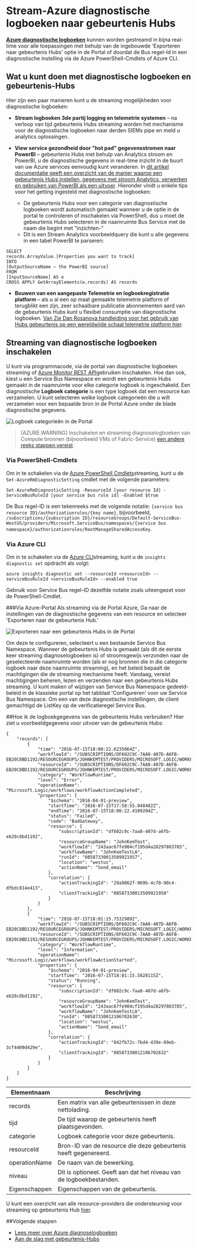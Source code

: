 <properties
    pageTitle="Azure diagnostische logboeken naar gebeurtenis Hubs streamen | Microsoft Azure"
    description="Informatie over het streamen van Azure diagnostische logboeken naar gebeurtenis Hubs."
    authors="johnkemnetz"
    manager="rboucher"
    editor=""
    services="monitoring-and-diagnostics"
    documentationCenter="monitoring-and-diagnostics"/>

<tags
    ms.service="monitoring-and-diagnostics"
    ms.workload="na"
    ms.tgt_pltfrm="na"
    ms.devlang="na"
    ms.topic="article"
    ms.date="08/08/2016"
    ms.author="johnkem"/>

# <a name="stream-azure-diagnostic-logs-to-event-hubs"></a>Stream-Azure diagnostische logboeken naar gebeurtenis Hubs

**[Azure diagnostische logboeken](monitoring-overview-of-diagnostic-logs.md)** kunnen worden gestreamd in bijna real-time voor alle toepassingen met behulp van de ingebouwde 'Exporteren naar gebeurtenis Hubs' optie in de Portal of doordat de Bus regel-Id in een diagnostische instelling via de Azure PowerShell-Cmdlets of Azure CLI.

## <a name="what-you-can-do-with-diagnostics-logs-and-event-hubs"></a>Wat u kunt doen met diagnostische logboeken en gebeurtenis-Hubs
Hier zijn een paar manieren kunt u de streaming mogelijkheden voor diagnostische logboeken:

- **Stream logboeken 3de partij logging en telemetrie systemen** – na verloop van tijd gebeurtenis Hubs streaming worden het mechanisme voor de diagnostische logboeken naar derden SIEMs pipe en meld u analytics oplossingen.

- **View service gezondheid door "hot pad" gegevensstromen naar PowerBI** – gebeurtenis Hubs met behulp van Analytics stroom en PowerBI, u de diagnostische gegevens in real-time inzicht in de buurt van uw Azure services eenvoudig kunt veranderen. In [dit artikel documentatie geeft een overzicht van de manier waarop een gebeurtenis Hubs instellen, gegevens met stroom Analytics, verwerken en gebruiken van PowerBI als een uitvoer](../stream-analytics/stream-analytics-power-bi-dashboard.md). Hieronder vindt u enkele tips voor het getting ingesteld met diagnostische logboeken:
    - De gebeurtenis Hubs voor een categorie van diagnostische logboeken wordt automatisch gemaakt wanneer u de optie in de portal te controleren of inschakelen via PowerShell, dus u moet de gebeurtenis Hubs selecteren in de naamruimte Bus Service met de naam die begint met "inzichten-"
    - Dit is een Stream Analytics voorbeeldquery die kunt u alle gegevens in een tabel PowerBI te parseren:

```
SELECT
records.ArrayValue.[Properties you want to track]
INTO
[OutputSourceName – the PowerBI source]
FROM
[InputSourceName] AS e
CROSS APPLY GetArrayElements(e.records) AS records
```

- **Bouwen van een aangepaste Telemetrie en logboekregistratie platform** – als u al een op maat gemaakte telemetrie platform of terugblikt een zijn, zeer schaalbare publicatie abonnementen aard van de gebeurtenis Hubs kunt u flexibel consumptie van diagnostische logboeken. [Van Zie Dan Rosanova handleiding voor het gebruik van Hubs gebeurtenis op een wereldwijde schaal telemetrie platform hier](https://azure.microsoft.com/documentation/videos/build-2015-designing-and-sizing-a-global-scale-telemetry-platform-on-azure-event-Hubs/).

## <a name="enable-streaming-of-diagnostic-logs"></a>Streaming van diagnostische logboeken inschakelen
U kunt via programmacode, via de portal van diagnostische logboeken streaming of [Azure Monitor REST API](https://msdn.microsoft.com/library/azure/dn931943.aspx)gebruiken inschakelen. Hoe dan ook, kiest u een Service Bus Namespace en wordt een gebeurtenis Hubs gemaakt in de naamruimte voor elke categorie logboek is ingeschakeld. Een diagnostische **Logboek categorie** is een type logboek dat een resource kan verzamelen. U kunt selecteren welke logboek categorieën die u wilt verzamelen voor een bepaalde bron in de Portal Azure onder de blade diagnostische gegevens.

![Logboek categorieën in de Portal](./media/monitoring-stream-diagnostic-logs-to-event-hubs/log-categories.png)

> [AZURE.WARNING] Inschakelen en streaming diagnoselogboeken van Compute bronnen (bijvoorbeeld VMs of Fabric-Service) [een andere reeks stappen vereist](../event-hubs/event-hubs-streaming-azure-diags-data.md).

### <a name="via-powershell-cmdlets"></a>Via PowerShell-Cmdlets
Om in te schakelen via de [Azure PowerShell Cmdlets](insights-powershell-samples.md)streaming, kunt u de `Set-AzureRmDiagnosticSetting` cmdlet met de volgende parameters:

```
Set-AzureRmDiagnosticSetting -ResourceId [your resource Id] -ServiceBusRuleId [your service bus rule id] -Enabled $true
```

De Bus regel-ID is een tekenreeks met de volgende notatie: `{service bus resource ID}/authorizationrules/{key name}`, bijvoorbeeld, `/subscriptions/{subscription ID}/resourceGroups/Default-ServiceBus-WestUS/providers/Microsoft.ServiceBus/namespaces/{service bus namespace}/authorizationrules/RootManageSharedAccessKey`.


### <a name="via-azure-cli"></a>Via Azure CLI
Om in te schakelen via de [Azure CLI](insights-cli-samples.md)streaming, kunt u de `insights diagnostic set` opdracht als volgt:

```
azure insights diagnostic set --resourceId <resourceId> --serviceBusRuleId <serviceBusRuleId> --enabled true
```

Gebruik voor Service Bus regel-ID dezelfde notatie zoals uiteengezet voor de PowerShell-Cmdlet.

###<a name="via-azure-portal"></a>Via Azure-Portal
Als streaming via de Portal Azure, Ga naar de instellingen van de diagnostische gegevens van een resource en selecteer 'Exporteren naar de gebeurtenis Hub.'

![Exporteren naar een gebeurtenis Hubs in de Portal](./media/monitoring-stream-diagnostic-logs-to-event-hubs/portal-export.png)

Om deze te configureren, selecteert u een bestaande Service Bus Namespace. Wanneer de gebeurtenis Hubs is gemaakt (als dit de eerste keer streaming diagnoselogboeken is) of stroomsgewijs verzonden naar de geselecteerde naamruimte worden (als er nog bronnen die in die categorie logboek naar deze naamruimte streaming), en het beleid bepaalt de machtigingen die de streaming mechanisme heeft. Vandaag, vereist machtigingen beheren, lezen en verzenden naar een gebeurtenis Hubs streaming. U kunt maken of wijzigen van Service Bus Namespace gedeeld-beleid in de klassieke portal op het tabblad 'Configureren' voor uw Service Bus Namespace. Om een van deze diagnostische instellingen, de client gemachtigd de ListKey op de verificatieregel Service Bus.

##<a name="how-do-i-consume-the-log-data-from-event-hubs"></a>Hoe ik de logboekgegevens van de gebeurtenis Hubs verbruiken?
Hier ziet u voorbeeldgegevens voor uitvoer van de gebeurtenis Hubs:

```
{
    "records": [
        {
            "time": "2016-07-15T18:00:22.6235064Z",
            "workflowId": "/SUBSCRIPTIONS/DF602C9C-7AA0-407D-A6FB-EB20C8BD1192/RESOURCEGROUPS/JOHNKEMTEST/PROVIDERS/MICROSOFT.LOGIC/WORKFLOWS/JOHNKEMTESTLA",
            "resourceId": "/SUBSCRIPTIONS/DF602C9C-7AA0-407D-A6FB-EB20C8BD1192/RESOURCEGROUPS/JOHNKEMTEST/PROVIDERS/MICROSOFT.LOGIC/WORKFLOWS/JOHNKEMTESTLA/RUNS/08587330013509921957/ACTIONS/SEND_EMAIL",
            "category": "WorkflowRuntime",
            "level": "Error",
            "operationName": "Microsoft.Logic/workflows/workflowActionCompleted",
            "properties": {
                "$schema": "2016-04-01-preview",
                "startTime": "2016-07-15T17:58:55.048482Z",
                "endTime": "2016-07-15T18:00:22.4109204Z",
                "status": "Failed",
                "code": "BadGateway",
                "resource": {
                    "subscriptionId": "df602c9c-7aa0-407d-a6fb-eb20c8bd1192",
                    "resourceGroupName": "JohnKemTest",
                    "workflowId": "243aac67fe904cf195d4a28297803785",
                    "workflowName": "JohnKemTestLA",
                    "runId": "08587330013509921957",
                    "location": "westus",
                    "actionName": "Send_email"
                },
                "correlation": {
                    "actionTrackingId": "29a9862f-969b-4c70-90c4-dfbdc814e413",
                    "clientTrackingId": "08587330013509921958"
                }
            }
        },
        {
            "time": "2016-07-15T18:01:15.7532989Z",
            "workflowId": "/SUBSCRIPTIONS/DF602C9C-7AA0-407D-A6FB-EB20C8BD1192/RESOURCEGROUPS/JOHNKEMTEST/PROVIDERS/MICROSOFT.LOGIC/WORKFLOWS/JOHNKEMTESTLA",
            "resourceId": "/SUBSCRIPTIONS/DF602C9C-7AA0-407D-A6FB-EB20C8BD1192/RESOURCEGROUPS/JOHNKEMTEST/PROVIDERS/MICROSOFT.LOGIC/WORKFLOWS/JOHNKEMTESTLA/RUNS/08587330012106702630/ACTIONS/SEND_EMAIL",
            "category": "WorkflowRuntime",
            "level": "Information",
            "operationName": "Microsoft.Logic/workflows/workflowActionStarted",
            "properties": {
                "$schema": "2016-04-01-preview",
                "startTime": "2016-07-15T18:01:15.5828115Z",
                "status": "Running",
                "resource": {
                    "subscriptionId": "df602c9c-7aa0-407d-a6fb-eb20c8bd1192",
                    "resourceGroupName": "JohnKemTest",
                    "workflowId": "243aac67fe904cf195d4a28297803785",
                    "workflowName": "JohnKemTestLA",
                    "runId": "08587330012106702630",
                    "location": "westus",
                    "actionName": "Send_email"
                },
                "correlation": {
                    "actionTrackingId": "042fb72c-7bd4-439e-89eb-3cf4409d429e",
                    "clientTrackingId": "08587330012106702632"
                }
            }
        }
    ]
}
```

| Elementnaam | Beschrijving                                            |
|--------------|--------------------------------------------------------|
|records       | Een matrix van alle gebeurtenissen in deze nettolading.            |
|tijd          | De tijd waarop de gebeurtenis heeft plaatsgevonden.                      |
|categorie      | Logboek categorie voor deze gebeurtenis.                           |
|resourceId    | Bron-ID van de resource die deze gebeurtenis heeft gegenereerd. |
|operationName | De naam van de bewerking.                                 |
|niveau         | Dit is optioneel. Geeft aan dat het niveau van de logboekbestanden.               |
|Eigenschappen    | Eigenschappen van de gebeurtenis.                               |


U kunt een overzicht van alle resource-providers die ondersteuning voor streaming op gebeurtenis Hub [hier](monitoring-overview-of-diagnostic-logs.md).

##<a name="next-steps"></a>Volgende stappen
- [Lees meer over Azure diagnoselogboeken](monitoring-overview-of-diagnostic-logs.md)
- [Aan de slag met gebeurtenis-Hubs](../event-hubs/event-hubs-csharp-ephcs-getstarted.md)
